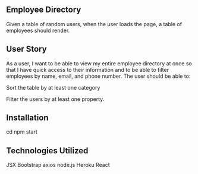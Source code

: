 ## Employee Directory 
Given a table of random users, when the user loads the page, a table of employees should render.

## User Story
As a user, I want to be able to view my entire employee directory at once so that I have quick access to their information and to be able to filter employees by name, email, and phone number.
The user should be able to:

Sort the table by at least one category

Filter the users by at least one property.

## Installation
cd <directory name>
npm start 

## Technologies Utilized
JSX
Bootstrap
axios
node.js
Heroku
React
